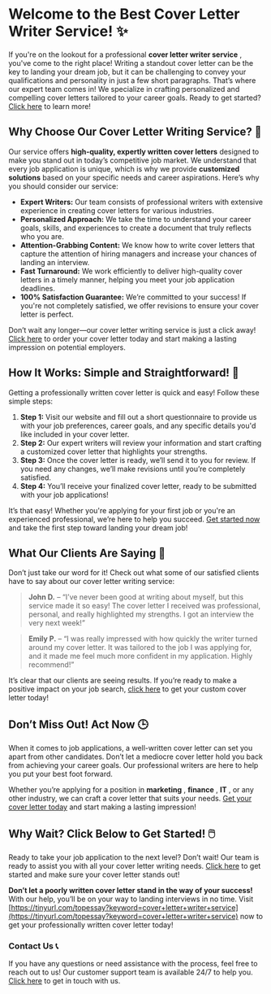 # Welcome to the Best Cover Letter Writer Service! ✨

If you're on the lookout for a professional **cover letter writer service** , you've come to the right place! Writing a standout cover letter can be the key to landing your dream job, but it can be challenging to convey your qualifications and personality in just a few short paragraphs. That’s where our expert team comes in! We specialize in crafting personalized and compelling cover letters tailored to your career goals. Ready to get started? [Click here](https://tinyurl.com/topessay?keyword=cover+letter+writer+service) to learn more!

## Why Choose Our Cover Letter Writing Service? 🤔

Our service offers **high-quality, expertly written cover letters** designed to make you stand out in today’s competitive job market. We understand that every job application is unique, which is why we provide **customized solutions** based on your specific needs and career aspirations. Here’s why you should consider our service:

- **Expert Writers:** Our team consists of professional writers with extensive experience in creating cover letters for various industries.
- **Personalized Approach:** We take the time to understand your career goals, skills, and experiences to create a document that truly reflects who you are.
- **Attention-Grabbing Content:** We know how to write cover letters that capture the attention of hiring managers and increase your chances of landing an interview.
- **Fast Turnaround:** We work efficiently to deliver high-quality cover letters in a timely manner, helping you meet your job application deadlines.
- **100% Satisfaction Guarantee:** We’re committed to your success! If you're not completely satisfied, we offer revisions to ensure your cover letter is perfect.

Don’t wait any longer—our cover letter writing service is just a click away! [Click here](https://tinyurl.com/topessay?keyword=cover+letter+writer+service) to order your cover letter today and start making a lasting impression on potential employers.

## How It Works: Simple and Straightforward! 📝

Getting a professionally written cover letter is quick and easy! Follow these simple steps:

1. **Step 1:** Visit our website and fill out a short questionnaire to provide us with your job preferences, career goals, and any specific details you'd like included in your cover letter.
2. **Step 2:** Our expert writers will review your information and start crafting a customized cover letter that highlights your strengths.
3. **Step 3:** Once the cover letter is ready, we’ll send it to you for review. If you need any changes, we’ll make revisions until you’re completely satisfied.
4. **Step 4:** You’ll receive your finalized cover letter, ready to be submitted with your job applications!

It’s that easy! Whether you're applying for your first job or you're an experienced professional, we’re here to help you succeed. [Get started now](https://tinyurl.com/topessay?keyword=cover+letter+writer+service) and take the first step toward landing your dream job!

## What Our Clients Are Saying 💬

Don’t just take our word for it! Check out what some of our satisfied clients have to say about our cover letter writing service:

> **John D.** – “I’ve never been good at writing about myself, but this service made it so easy! The cover letter I received was professional, personal, and really highlighted my strengths. I got an interview the very next week!”

> **Emily P.** – “I was really impressed with how quickly the writer turned around my cover letter. It was tailored to the job I was applying for, and it made me feel much more confident in my application. Highly recommend!”

It’s clear that our clients are seeing results. If you’re ready to make a positive impact on your job search, [click here](https://tinyurl.com/topessay?keyword=cover+letter+writer+service) to get your custom cover letter today!

## Don’t Miss Out! Act Now 🕒

When it comes to job applications, a well-written cover letter can set you apart from other candidates. Don’t let a mediocre cover letter hold you back from achieving your career goals. Our professional writers are here to help you put your best foot forward.

Whether you’re applying for a position in **marketing** , **finance** , **IT** , or any other industry, we can craft a cover letter that suits your needs. [Get your cover letter today](https://tinyurl.com/topessay?keyword=cover+letter+writer+service) and start making a lasting impression!

## Why Wait? Click Below to Get Started! 🖱️

Ready to take your job application to the next level? Don’t wait! Our team is ready to assist you with all your cover letter writing needs. [Click here](https://tinyurl.com/topessay?keyword=cover+letter+writer+service) to get started and make sure your cover letter stands out!

**Don’t let a poorly written cover letter stand in the way of your success!** With our help, you’ll be on your way to landing interviews in no time. Visit [https://tinyurl.com/topessay?keyword=cover+letter+writer+service](https://tinyurl.com/topessay?keyword=cover+letter+writer+service) now to get your professionally written cover letter today!

### Contact Us 📞

If you have any questions or need assistance with the process, feel free to reach out to us! Our customer support team is available 24/7 to help you. [Click here](https://tinyurl.com/topessay?keyword=cover+letter+writer+service) to get in touch with us.
